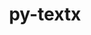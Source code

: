 ---
title: "py-textx"
layout: cache
categories: [package, develop]
meta: {"compilers": ["gcc@=7.5.0"], "num_specs": 6, "num_specs_by_stack": {"radiuss": 5, "root": 6}, "oss": ["ubuntu18.04"], "platforms": ["linux"], "stacks": ["radiuss", "root"], "targets": ["x86_64_v3"], "versions": ["4.0.1"]}
spec_details: [{"compiler": "gcc@=7.5.0", "hash": "4ktqxlitybhoohrvpumbihdhpokqtnbl", "os": "ubuntu18.04", "platform": "linux", "size": "-", "stacks": ["radiuss", "root"], "tarball": "https://binaries.spack.io/develop/build_cache/linux-ubuntu18.04-x86_64_v3/gcc-7.5.0/py-textx-4.0.1/linux-ubuntu18.04-x86_64_v3-gcc-7.5.0-py-textx-4.0.1-4ktqxlitybhoohrvpumbihdhpokqtnbl.spack", "target": "x86_64_v3", "variants": ["build_system=python_pip"], "versions": ["4.0.1"]}, {"compiler": "gcc@=7.5.0", "hash": "ahhex77gh6qdlt4vfyyql6pvdv7b4bw3", "os": "ubuntu18.04", "platform": "linux", "size": "-", "stacks": ["radiuss", "root"], "tarball": "https://binaries.spack.io/develop/build_cache/linux-ubuntu18.04-x86_64_v3/gcc-7.5.0/py-textx-4.0.1/linux-ubuntu18.04-x86_64_v3-gcc-7.5.0-py-textx-4.0.1-ahhex77gh6qdlt4vfyyql6pvdv7b4bw3.spack", "target": "x86_64_v3", "variants": ["build_system=python_pip"], "versions": ["4.0.1"]}, {"compiler": "gcc@=7.5.0", "hash": "hvbysw7awovuet7kjlbztxcaxbulyt5f", "os": "ubuntu18.04", "platform": "linux", "size": "-", "stacks": ["radiuss", "root"], "tarball": "https://binaries.spack.io/develop/build_cache/linux-ubuntu18.04-x86_64_v3/gcc-7.5.0/py-textx-4.0.1/linux-ubuntu18.04-x86_64_v3-gcc-7.5.0-py-textx-4.0.1-hvbysw7awovuet7kjlbztxcaxbulyt5f.spack", "target": "x86_64_v3", "variants": ["build_system=python_pip"], "versions": ["4.0.1"]}, {"compiler": "gcc@=7.5.0", "hash": "i55asqzovqkx6ooty6x3lhu43oeanyfb", "os": "ubuntu18.04", "platform": "linux", "size": "-", "stacks": ["radiuss", "root"], "tarball": "https://binaries.spack.io/develop/build_cache/linux-ubuntu18.04-x86_64_v3/gcc-7.5.0/py-textx-4.0.1/linux-ubuntu18.04-x86_64_v3-gcc-7.5.0-py-textx-4.0.1-i55asqzovqkx6ooty6x3lhu43oeanyfb.spack", "target": "x86_64_v3", "variants": ["build_system=python_pip"], "versions": ["4.0.1"]}, {"compiler": "gcc@=7.5.0", "hash": "npktu2dpzgzsa7gbjsnie2lt2nsguf2v", "os": "ubuntu18.04", "platform": "linux", "size": "-", "stacks": ["radiuss", "root"], "tarball": "https://binaries.spack.io/develop/build_cache/linux-ubuntu18.04-x86_64_v3/gcc-7.5.0/py-textx-4.0.1/linux-ubuntu18.04-x86_64_v3-gcc-7.5.0-py-textx-4.0.1-npktu2dpzgzsa7gbjsnie2lt2nsguf2v.spack", "target": "x86_64_v3", "variants": ["build_system=python_pip"], "versions": ["4.0.1"]}, {"compiler": "gcc@=7.5.0", "hash": "zilz5v5rbfuoloqafqzgbcpp6dxohkf6", "os": "ubuntu18.04", "platform": "linux", "size": "-", "stacks": ["root"], "tarball": "https://binaries.spack.io/develop/build_cache/linux-ubuntu18.04-x86_64_v3/gcc-7.5.0/py-textx-4.0.1/linux-ubuntu18.04-x86_64_v3-gcc-7.5.0-py-textx-4.0.1-zilz5v5rbfuoloqafqzgbcpp6dxohkf6.spack", "target": "x86_64_v3", "variants": ["build_system=python_pip"], "versions": ["4.0.1"]}]
---